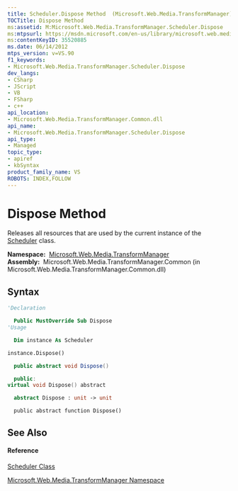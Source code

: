 ```yaml
---
title: Scheduler.Dispose Method  (Microsoft.Web.Media.TransformManager)
TOCTitle: Dispose Method
ms:assetid: M:Microsoft.Web.Media.TransformManager.Scheduler.Dispose
ms:mtpsurl: https://msdn.microsoft.com/en-us/library/microsoft.web.media.transformmanager.scheduler.dispose(v=VS.90)
ms:contentKeyID: 35520885
ms.date: 06/14/2012
mtps_version: v=VS.90
f1_keywords:
- Microsoft.Web.Media.TransformManager.Scheduler.Dispose
dev_langs:
- CSharp
- JScript
- VB
- FSharp
- c++
api_location:
- Microsoft.Web.Media.TransformManager.Common.dll
api_name:
- Microsoft.Web.Media.TransformManager.Scheduler.Dispose
api_type:
- Managed
topic_type:
- apiref
- kbSyntax
product_family_name: VS
ROBOTS: INDEX,FOLLOW
---
```


# Dispose Method

Releases all resources that are used by the current instance of the [Scheduler](scheduler-class-microsoft-web-media-transformmanager.md) class.

**Namespace:**  [Microsoft.Web.Media.TransformManager](microsoft-web-media-transformmanager-namespace.md)  
**Assembly:**  Microsoft.Web.Media.TransformManager.Common (in Microsoft.Web.Media.TransformManager.Common.dll)

## Syntax

``` vb
'Declaration

  Public MustOverride Sub Dispose
'Usage

  Dim instance As Scheduler

instance.Dispose()
```

``` csharp
  public abstract void Dispose()
```

``` c++
  public:
virtual void Dispose() abstract
```

``` fsharp
  abstract Dispose : unit -> unit 
```

``` jscript
  public abstract function Dispose()
```

## See Also

#### Reference

[Scheduler Class](scheduler-class-microsoft-web-media-transformmanager.md)

[Microsoft.Web.Media.TransformManager Namespace](microsoft-web-media-transformmanager-namespace.md)

